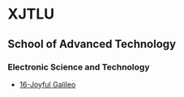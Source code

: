 # XJTLU

## School of Advanced Technology

### Electronic Science and Technology

- [16-Joyful Galileo](intro-program/est-16-xxx.md)